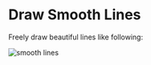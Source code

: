 Draw Smooth Lines
========

Freely draw beautiful lines like following:

![smooth lines](http://m3.img.libdd.com/farm5/d/2013/1227/04/8E852A8B38EF0641734E76D9BC3297DB_B500_900_500_375.png)

 
